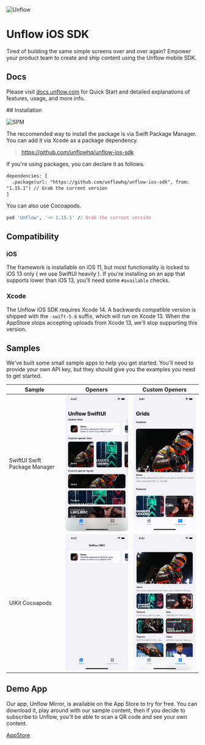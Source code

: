 <img src="https://assets.website-files.com/60ec14d48c97af8448ff08ee/61f9401875d7255977741d1a_Unflow%20Logo.svg" alt="Unflow" width="256" style="max-width:100%;">

# Unflow iOS SDK

Tired of building the same simple screens over and over again? Empower your product team to create and ship content using the Unflow mobile SDK.

## Docs

Please visit [docs.unflow.com](https://docs.unflow.com/) for Quick Start and detailed explanations of features, usage, and more info.

## Installation

![SPM](https://img.shields.io/github/v/release/unflowhq/unflow-ios-sdk?label=Current%20Version)

The reccomended way to install the package is via Swift Package Manager. You can add it via Xcode as a package dependency.

> https://github.com/unflowhq/unflow-ios-sdk 

If you're using packages, you can declare it as follows.

```
dependencies: [
  .package(url: "https://github.com/unflowhq/unflow-ios-sdk", from: "1.15.1") // Grab the current version
]
```

You can also use Cocoapods.

```ruby
pod 'Unflow', '~> 1.15.1' // Grab the current version
```

## Compatibility

### iOS
The framework is installable on iOS 11, but most functionality is locked to iOS 13 only ( we use SwiftUI heavily ). If you're installing on an app that supports lower than iOS 13, you'll need some `#available` checks. 

### Xcode
The Unflow iOS SDK requires Xcode 14. A backwards compatible version is shipped with the `-swift-5.6` suffix, which will run on Xcode 13. When the AppStore stops accepting uploads from Xcode 13, we'll stop supporting this version.

## Samples

We've built some small sample apps to help you get started. You'll need to provide your own API key, but they should give you the examples you need to get started.

| Sample | Openers | Custom Openers |
| - | - | - |
| SwiftUI Swift Package Manager | <img src="assets/swiftui_one.png" width="300px">| <img src="assets/swiftui_two.png" width="300px"> |
| UIKit Cocoapods | <img src="assets/uikit_one.png" width="300px"> | <img src="assets/uikit_two.png" width="300px"> |

## Demo App

Our app, Unflow Mirror, is available on the App Store to try for free. You can download it, play around with our sample content, then if you decide to subscribe to Unflow, you'll be able to scan a QR code and see your own content.

[AppStore](https://apps.apple.com/app/unflow-mirror/id1604415578?platform=iphone)